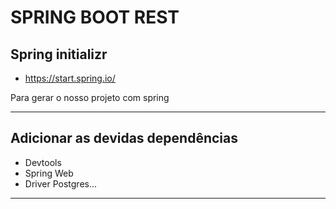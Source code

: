 # SPRING BOOT REST

## Spring initializr
- https://start.spring.io/
<p>
Para gerar o nosso projeto com spring
</p>

---

## Adicionar as devidas dependências
- Devtools
- Spring Web
- Driver Postgres...

---




